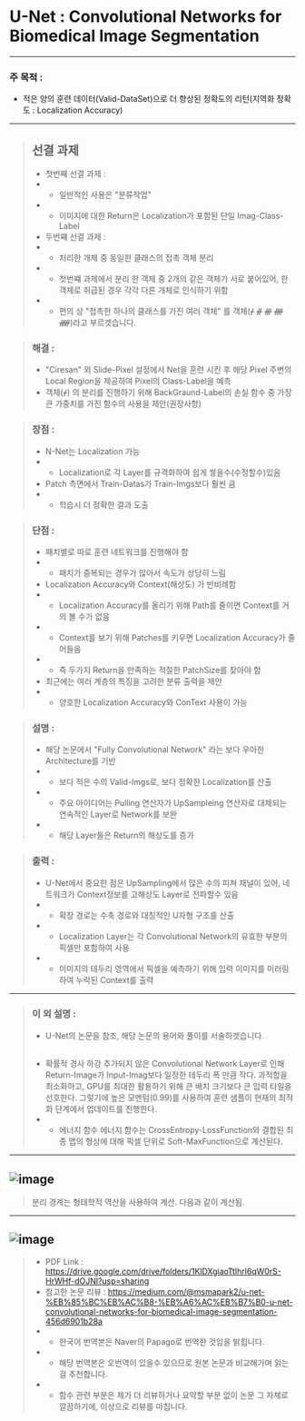 # U-Net : Convolutional Networks for Biomedical Image Segmentation

------------------------------------------------------------------------------------------------------------------------

### 주 목적 : 
* 적은 양의 훈련 데이터(Valid-DataSet)으로 더 향상된 정확도의 리턴(지역화 정확도 : Localization Accuracy)

------------------------------------------------------------------------------------------------------------------------

> ## 선결 과제
> * 첫번째 선결 과제 : 
> * * 일반적인 사용은 "분류작업"
> * * 이미지에 대한 Return은 Localization가 포함된 단일 Imag-Class-Label
> * 두번쨰 선결 과제 :
> * * 처리한 개체 중 동일한 클래스의 접촉 객체 분리
> * * 첫번쨰 과제에서 분리 한 객체 중 2개의 같은 객체가 서로 붙어있어, 한 객체로 취급된 경우 각각 다른 개체로 인식하기 위함
> * * 편의 상 "접촉한 하나의 클래스를 가진 여러 객체" 를 객체(ᚋ ᚌ ᚍ ᚎ ᚏ)라고 부르겟습니다.

> ### 해결 :
> * "Ciresan" 외 Slide-Pixel 설정에서 Net을 훈련 시킨 후 해당 Pixel 주변의 Local Region을 제공하여 Pixel의 Class-Label을 예측
> * 객체(ᚋ) 의 분리를 진행하기 위해 BackGraund-Label의 손실 함수 중 가장 큰 가중치를 가진 함수의 사용을 제안(권장사항)


> ### 장점 : 
> * N-Net는 Localization 가능
> * * Localization로 각 Layer를 규격화하여 쉽게 쌓을수(수정할수)있음
> * Patch 측면에서 Train-Datas가 Train-Imgs보다 훨씬 큼
> * * 학습시 더 정확한 결과 도출


> ### 단점 :
> * 패치별로 따로 훈련 네트워크를 진행해야 함
> * * 패치가 중복되는 경우가 많아서 속도가 상당히 느림
> * Localization Accuracy와 Context(해상도) 가 반비례함
> * * Localization Accuracy를 올리기 위해 Path를 줄이면 Context를 거의 볼 수가 없음
> * * Context를 보기 위해 Patches를 키우면 Localization Accuracy가 줄어들음
> * * 즉 두가지 Return을 만족하는 적절한 PatchSize를 찾아야 함
> * 최근에는 여러 계층의 특징을 고려한 분류 출력을 제안
> * * 양호한 Localization Accuracy와 ConText 사용이 가능


> ### 설명 : 
> * 해당 논문에서 "Fully Convolutional Network" 라는 보다 우아한 Architecture를 기반
> * * 보다 적은 수의 Valid-Imgs로, 보다 정확한 Localization를 산출
> * * 주요 아이디어는 Pulling 연산자가 UpSampleing 연산자로 대체되는 연속적인 Layer로 Network를 보완
> * * 해당 Layer들은 Return의 해상도를 증가


> ### 출력 : 
> * U-Net에서 중요한 점은 UpSampling에서 많은 수의 피쳐 채널이 있어, 네트워크가 Context정보를 고해상도 Layer로 전파할수 있음
> * * 확장 경로는 수축 경로와 대칭적인 U자형 구조를 산출
> * * Localization Layer는 각 Convolutional Network의 유효한 부분의 픽셀만 포함하여 사용
> * * 이미지의 테두리 영역에서 픽셀을 예측하기 위해 입력 이미지를 미러링하여 누락된 Context를 출력

------------------------------------------------------------------------------------------------------------------------

> ### 이 외 설명 :
> * U-Net의 논문을 참조, 해당 논문의 용어와 풀이를 서술하겟습니다.
> ## 
> * 확률적 경사 하강
> 추가되지 않은 Convolutional Network Layer로 인해 Return-Image가 Input-Imag보다 일정한 테두리 폭 만큼 작다.
> 과적합을 최소화하고, GPU를 최대한 활용하기 위해 큰 배치 크기보다 큰 입력 타일을 선호한다.
> 그렇기에 높은 모멘텀(0.99)를 사용하여 훈련 샘플이 현재의 최적화 단계에서 업데이트를 진행한다.
> * * 에너지 함수
> 에너지 함수는 CrossEntropy-LossFunction와 결합된 최종 맵의 형상에 대해 픽셀 단위로 Soft-MaxFunction으로 계산된다.
------------------------------------------------------------------------------------------------------------------------
![image](https://user-images.githubusercontent.com/102508669/180706716-22f7eaa4-06c0-4602-9584-1565cae2ea5a.png)
------------------------------------------------------------------------------------------------------------------------
> 분리 경계는 형태학적 역산을 사용하여 계산. 다음과 같이 계산됨.
------------------------------------------------------------------------------------------------------------------------
![image](https://user-images.githubusercontent.com/102508669/180706491-c5a574c9-ad93-4c0d-979c-ccff6967b7c7.png)
------------------------------------------------------------------------------------------------------------------------
> * PDF Link : https://drive.google.com/drive/folders/1KlDXgiaoTtIhrl6qW0rS-HrWHf-dOJNl?usp=sharing
> * 참고한 논문 리뷰 : https://medium.com/@msmapark2/u-net-%EB%85%BC%EB%AC%B8-%EB%A6%AC%EB%B7%B0-u-net-convolutional-networks-for-biomedical-image-segmentation-456d6901b28a
> * * 한국어 번역본은 Naver의 Papago로 번역한 것임을 밝힙니다.
> * * 해당 번역본은 오번역이 있을수 있으므로 원본 논문과 비교해가며 읽는걸 추천합니다.
> * * 함수 관련 부분은 제가 더 리뷰하거나 요약할 부분 없이 논문 그 자체로 깔끔하기에, 이상으로 리뷰를 마칩니다.
